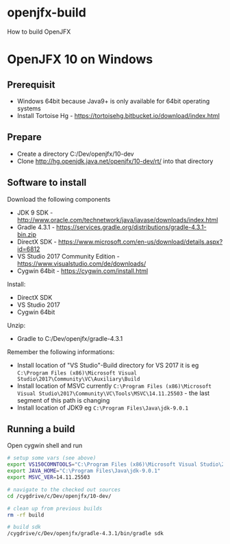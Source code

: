 # openjfx-build
How to build OpenJFX

# OpenJFX 10 on Windows

## Prerequisit

* Windows 64bit because Java9+ is only available for 64bit operating systems
* Install Tortoise Hg - https://tortoisehg.bitbucket.io/download/index.html

## Prepare

* Create a directory C:/Dev/openjfx/10-dev
* Clone http://hg.openjdk.java.net/openjfx/10-dev/rt/ into that directory

## Software to install

Download the following components
* JDK 9 SDK - http://www.oracle.com/technetwork/java/javase/downloads/index.html
* Gradle 4.3.1 - https://services.gradle.org/distributions/gradle-4.3.1-bin.zip
* DirectX SDK - https://www.microsoft.com/en-us/download/details.aspx?id=6812
* VS Studio 2017 Community Edition - https://www.visualstudio.com/de/downloads/
* Cygwin 64bit - https://cygwin.com/install.html

Install:
* DirectX SDK
* VS Studio 2017
* Cygwin 64bit

Unzip:
* Gradle to C:/Dev/openjfx/gradle-4.3.1

Remember the following informations:
* Install location of "VS Studio"-Build directory for VS 2017 it is eg `C:\Program Files (x86)\Microsoft Visual Studio\2017\Community\VC\Auxiliary\Build`
* Install location of MSVC currently `C:\Program Files (x86)\Microsoft Visual Studio\2017\Community\VC\Tools\MSVC\14.11.25503` - the last segment of this path is changing
* Install location of JDK9 eg `C:\Program Files\Java\jdk-9.0.1`

## Running a build
Open cygwin shell and run

```bash
# setup some vars (see above)
export VS150COMNTOOLS="C:\Program Files (x86)\Microsoft Visual Studio\2017\Community\VC\Auxiliary\Build"
export JAVA_HOME="C:\Program Files\Java\jdk-9.0.1"
export MSVC_VER=14.11.25503

# navigate to the checked out sources
cd /cygdrive/c/Dev/openjfx/10-dev/

# clean up from previous builds
rm -rf build

# build sdk
/cygdrive/c/Dev/openjfx/gradle-4.3.1/bin/gradle sdk
```
